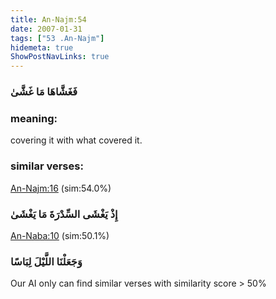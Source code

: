 ```yaml
---
title: An-Najm:54
date: 2007-01-31
tags: ["53 .An-Najm"]
hidemeta: true 
ShowPostNavLinks: true 
---
```

### فَغَشَّاهَا مَا غَشَّىٰ
### meaning: 
covering it with what covered it.
### similar verses: 

[An-Najm:16](/53/16) (sim:54.0%)

### إِذْ يَغْشَى السِّدْرَةَ مَا يَغْشَىٰ

[An-Naba:10](/78/10) (sim:50.1%)

### وَجَعَلْنَا اللَّيْلَ لِبَاسًا

Our AI only can find similar verses with similarity score > 50% 


